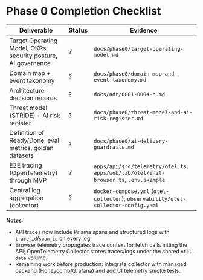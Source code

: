 # Phase 0 Completion Checklist

| Deliverable | Status | Evidence |
| --- | --- | --- |
| Target Operating Model, OKRs, security posture, AI governance | ? | `docs/phase0/target-operating-model.md` |
| Domain map + event taxonomy | ? | `docs/phase0/domain-map-and-event-taxonomy.md` |
| Architecture decision records | ? | `docs/adr/0001-0004-*.md` |
| Threat model (STRIDE) + AI risk register | ? | `docs/phase0/threat-model-and-ai-risk-register.md` |
| Definition of Ready/Done, eval metrics, golden datasets | ? | `docs/phase0/ai-delivery-guardrails.md` |
| E2E tracing (OpenTelemetry) through MVP | ? | `apps/api/src/telemetry/otel.ts`, `apps/web/lib/otel/init-browser.ts`, `.env.example` |
| Central log aggregation (collector) | ? | `docker-compose.yml` (`otel-collector`), `observability/otel-collector-config.yaml` |

**Notes**
- API traces now include Prisma spans and structured logs with `trace_id`/`span_id` on every log.
- Browser telemetry propagates trace context for fetch calls hitting the API; OpenTelemetry Collector stores traces/logs under the shared `otel-data` volume.
- Remaining work before production: integrate collector with managed backend (Honeycomb/Grafana) and add CI telemetry smoke tests.
